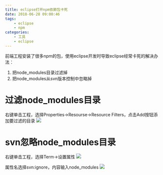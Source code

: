 ```yaml
---
title: eclipse打开npm依赖包卡死
date: 2018-06-28 09:00:46
tags:
    - eclipse
    - npm
categories:
    - 工具
    - eclipse
---
```


前端工程安装了很多npm的包，使用eclipse开发时导致eclipse经常卡死的解决办法：

1. 把node_modules目录过滤掉
2. 把node_modules从svn版本控制中忽略掉

# 过滤node_modules目录
右键单击工程，选择Properties->Resourse->Resource Filters，点击Add按钮添加要过滤的目录
![](http://qiniu.xiaosl.cn/resource_filter.png)

# svn忽略node_modules目录
右键单击工程，选择Term->设置属性
![](http://qiniu.xiaosl.cn/eclipse_svn_ignore.png)

属性名选择svn:ignore，内容输入node_modules
![](http://qiniu.xiaosl.cn/eclipse_svn_property.png)
